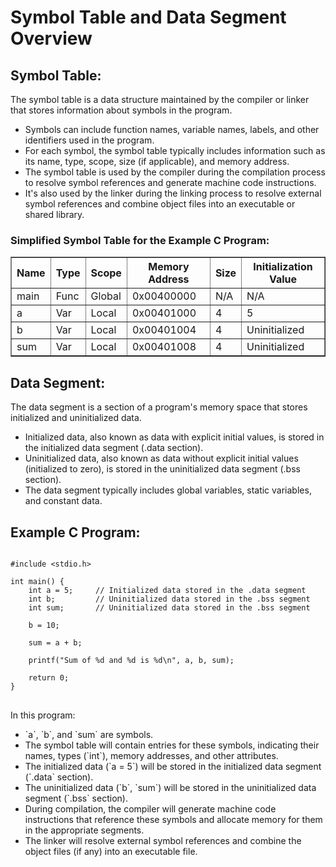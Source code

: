 <!DOCTYPE html>
<html lang="en">
<head>
    <meta charset="UTF-8">
    <meta name="viewport" content="width=device-width, initial-scale=1.0">
</head>
<body>

<h1>Symbol Table and Data Segment Overview</h1>

<h2>Symbol Table:</h2>

<p>The symbol table is a data structure maintained by the compiler or linker that stores information about symbols in the program.</p>
<ul>
    <li>Symbols can include function names, variable names, labels, and other identifiers used in the program.</li>
    <li>For each symbol, the symbol table typically includes information such as its name, type, scope, size (if applicable), and memory address.</li>
    <li>The symbol table is used by the compiler during the compilation process to resolve symbol references and generate machine code instructions.</li>
    <li>It's also used by the linker during the linking process to resolve external symbol references and combine object files into an executable or shared library.</li>
</ul>

<h3>Simplified Symbol Table for the Example C Program:</h3>

<table border="1">
    <tr>
        <th>Name</th>
        <th>Type</th>
        <th>Scope</th>
        <th>Memory Address</th>
        <th>Size</th>
        <th>Initialization Value</th>
    </tr>
    <tr>
        <td>main</td>
        <td>Func</td>
        <td>Global</td>
        <td>0x00400000</td>
        <td>N/A</td>
        <td>N/A</td>
    </tr>
    <tr>
        <td>a</td>
        <td>Var</td>
        <td>Local</td>
        <td>0x00401000</td>
        <td>4</td>
        <td>5</td>
    </tr>
    <tr>
        <td>b</td>
        <td>Var</td>
        <td>Local</td>
        <td>0x00401004</td>
        <td>4</td>
        <td>Uninitialized</td>
    </tr>
    <tr>
        <td>sum</td>
        <td>Var</td>
        <td>Local</td>
        <td>0x00401008</td>
        <td>4</td>
        <td>Uninitialized</td>
    </tr>
</table>

<h2>Data Segment:</h2>

<p>The data segment is a section of a program's memory space that stores initialized and uninitialized data.</p>
<ul>
    <li>Initialized data, also known as data with explicit initial values, is stored in the initialized data segment (.data section).</li>
    <li>Uninitialized data, also known as data without explicit initial values (initialized to zero), is stored in the uninitialized data segment (.bss section).</li>
    <li>The data segment typically includes global variables, static variables, and constant data.</li>
</ul>

<h2>Example C Program:</h2>

<pre>
<code>
#include &lt;stdio.h&gt;

int main() {
    int a = 5;     // Initialized data stored in the .data segment
    int b;         // Uninitialized data stored in the .bss segment
    int sum;       // Uninitialized data stored in the .bss segment

    b = 10;

    sum = a + b;

    printf("Sum of %d and %d is %d\n", a, b, sum);

    return 0;
}
</code>
</pre>

<p>In this program:</p>
<ul>
    <li>`a`, `b`, and `sum` are symbols.</li>
    <li>The symbol table will contain entries for these symbols, indicating their names, types (`int`), memory addresses, and other attributes.</li>
    <li>The initialized data (`a = 5`) will be stored in the initialized data segment (`.data` section).</li>
    <li>The uninitialized data (`b`, `sum`) will be stored in the uninitialized data segment (`.bss` section).</li>
    <li>During compilation, the compiler will generate machine code instructions that reference these symbols and allocate memory for them in the appropriate segments.</li>
    <li>The linker will resolve external symbol references and combine the object files (if any) into an executable file.</li>
</ul>

</body>
</html>

